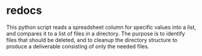 # redocs
This python script reads a spreadsheet column for specific values into a list, and compares it to a list of files in a directory. The purpose is to identify files that should be deleted, and to cleanup the directory structure to produce a deliverable consisting of only the needed files. 
